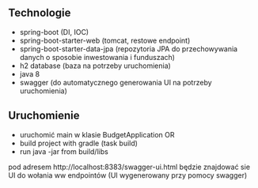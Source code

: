 ## Technologie

- spring-boot (DI, IOC)
- spring-boot-starter-web (tomcat, restowe endpoint)
- spring-boot-starter-data-jpa (repozytoria JPA do przechowywania danych o sposobie inwestowania i funduszach)
- h2 database (baza na potrzeby uruchomienia)
- java 8
- swagger (do automatycznego generowania UI na potrzeby uruchomienia)

## Uruchomienie

- uruchomić main w klasie BudgetApplication
OR
- build project with gradle (task build)
- run java -jar from build/libs

pod adresem http://localhost:8383/swagger-ui.html będzie znajdować sie UI do wołania ww endpointów (UI wygenerowany przy pomocy swagger)


